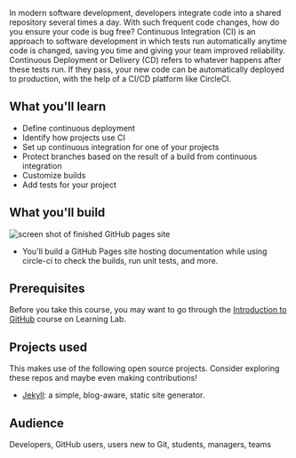 In modern software development, developers integrate code into a shared repository several times a day. With such frequent code changes, how do you ensure your code is bug free? Continuous Integration (CI) is an approach to software development in which tests run automatically anytime code is changed, saving you time and giving your team improved reliability. Continuous Deployment or Delivery (CD) refers to whatever happens after these tests run. If they pass, your new code can be automatically deployed to production, with the help of a CI/CD platform like CircleCI.

## What you'll learn

- Define continuous deployment
- Identify how projects use CI
- Set up continuous integration for one of your projects
- Protect branches based on the result of a build from continuous integration
- Customize builds
- Add tests for your project

## What you'll build

![screen shot of finished GitHub pages site](https://user-images.githubusercontent.com/9906718/75550820-04e26800-5a33-11ea-896c-385316351ea4.png)

- You'll build a GitHub Pages site hosting documentation while using circle-ci to check the builds, run unit tests, and more.

## Prerequisites

Before you take this course, you may want to go through the [Introduction to GitHub](https://lab.github.com/githubtraining/introduction-to-github) course on Learning Lab.

## Projects used

This makes use of the following open source projects. Consider exploring these repos and maybe even making contributions!

- [Jekyll](https://github.com/jekyll/jekyll): a simple, blog-aware, static site generator.

## Audience

Developers, GitHub users, users new to Git, students, managers, teams

